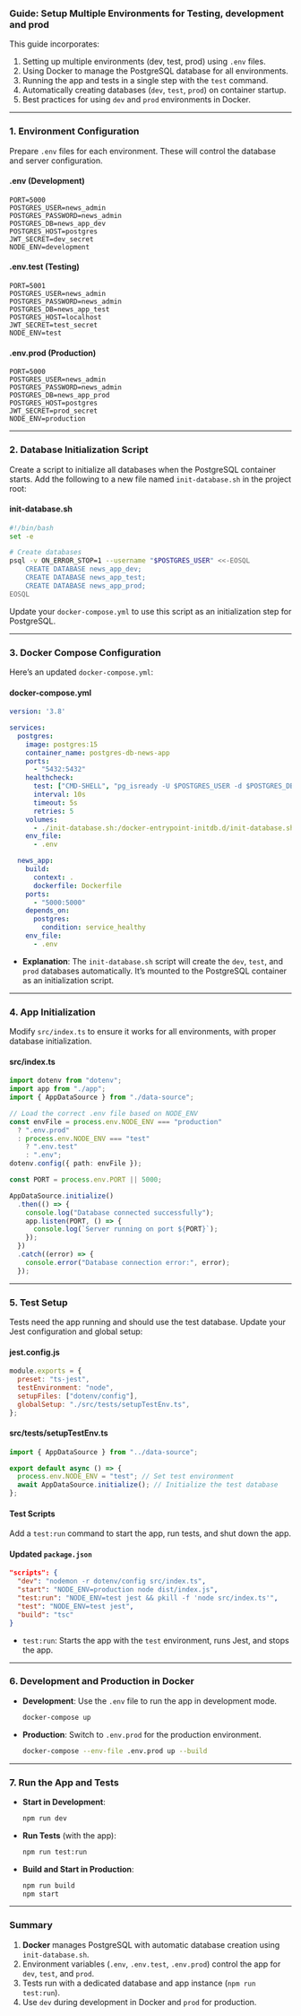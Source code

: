 ### Guide: Setup Multiple Environments for Testing, development and prod

This guide incorporates:
1. Setting up multiple environments (dev, test, prod) using `.env` files.
2. Using Docker to manage the PostgreSQL database for all environments.
3. Running the app and tests in a single step with the `test` command.
4. Automatically creating databases (`dev`, `test`, `prod`) on container startup.
5. Best practices for using `dev` and `prod` environments in Docker.

---

### **1. Environment Configuration**

Prepare `.env` files for each environment. These will control the database and server configuration.

#### **.env (Development)**
```env
PORT=5000
POSTGRES_USER=news_admin
POSTGRES_PASSWORD=news_admin
POSTGRES_DB=news_app_dev
POSTGRES_HOST=postgres
JWT_SECRET=dev_secret
NODE_ENV=development
```

#### **.env.test (Testing)**
```env
PORT=5001
POSTGRES_USER=news_admin
POSTGRES_PASSWORD=news_admin
POSTGRES_DB=news_app_test
POSTGRES_HOST=localhost
JWT_SECRET=test_secret
NODE_ENV=test
```

#### **.env.prod (Production)**
```env
PORT=5000
POSTGRES_USER=news_admin
POSTGRES_PASSWORD=news_admin
POSTGRES_DB=news_app_prod
POSTGRES_HOST=postgres
JWT_SECRET=prod_secret
NODE_ENV=production
```

---

### **2. Database Initialization Script**

Create a script to initialize all databases when the PostgreSQL container starts. Add the following to a new file named `init-database.sh` in the project root:

#### **init-database.sh**
```bash
#!/bin/bash
set -e

# Create databases
psql -v ON_ERROR_STOP=1 --username "$POSTGRES_USER" <<-EOSQL
    CREATE DATABASE news_app_dev;
    CREATE DATABASE news_app_test;
    CREATE DATABASE news_app_prod;
EOSQL
```

Update your `docker-compose.yml` to use this script as an initialization step for PostgreSQL.

---

### **3. Docker Compose Configuration**

Here’s an updated `docker-compose.yml`:

#### **docker-compose.yml**
```yaml
version: '3.8'

services:
  postgres:
    image: postgres:15
    container_name: postgres-db-news-app
    ports:
      - "5432:5432"
    healthcheck:
      test: ["CMD-SHELL", "pg_isready -U $POSTGRES_USER -d $POSTGRES_DB"]
      interval: 10s
      timeout: 5s
      retries: 5
    volumes:
      - ./init-database.sh:/docker-entrypoint-initdb.d/init-database.sh
    env_file:
      - .env

  news_app:
    build:
      context: .
      dockerfile: Dockerfile
    ports:
      - "5000:5000"
    depends_on:
      postgres:
        condition: service_healthy
    env_file:
      - .env
```

- **Explanation**: The `init-database.sh` script will create the `dev`, `test`, and `prod` databases automatically. It’s mounted to the PostgreSQL container as an initialization script.

---

### **4. App Initialization**

Modify `src/index.ts` to ensure it works for all environments, with proper database initialization.

#### **src/index.ts**
```typescript
import dotenv from "dotenv";
import app from "./app";
import { AppDataSource } from "./data-source";

// Load the correct .env file based on NODE_ENV
const envFile = process.env.NODE_ENV === "production" 
  ? ".env.prod" 
  : process.env.NODE_ENV === "test" 
    ? ".env.test" 
    : ".env";
dotenv.config({ path: envFile });

const PORT = process.env.PORT || 5000;

AppDataSource.initialize()
  .then(() => {
    console.log("Database connected successfully");
    app.listen(PORT, () => {
      console.log(`Server running on port ${PORT}`);
    });
  })
  .catch((error) => {
    console.error("Database connection error:", error);
  });
```

---

### **5. Test Setup**

Tests need the app running and should use the test database. Update your Jest configuration and global setup:

#### **jest.config.js**
```javascript
module.exports = {
  preset: "ts-jest",
  testEnvironment: "node",
  setupFiles: ["dotenv/config"],
  globalSetup: "./src/tests/setupTestEnv.ts",
};
```

#### **src/tests/setupTestEnv.ts**
```typescript
import { AppDataSource } from "../data-source";

export default async () => {
  process.env.NODE_ENV = "test"; // Set test environment
  await AppDataSource.initialize(); // Initialize the test database
};
```

#### **Test Scripts**

Add a `test:run` command to start the app, run tests, and shut down the app.

#### **Updated `package.json`**
```json
"scripts": {
  "dev": "nodemon -r dotenv/config src/index.ts",
  "start": "NODE_ENV=production node dist/index.js",
  "test:run": "NODE_ENV=test jest && pkill -f 'node src/index.ts'",
  "test": "NODE_ENV=test jest",
  "build": "tsc"
}
```

- `test:run`: Starts the app with the `test` environment, runs Jest, and stops the app.

---

### **6. Development and Production in Docker**

- **Development**: Use the `.env` file to run the app in development mode.
  ```bash
  docker-compose up
  ```

- **Production**: Switch to `.env.prod` for the production environment.
  ```bash
  docker-compose --env-file .env.prod up --build
  ```

---

### **7. Run the App and Tests**

- **Start in Development**:
  ```bash
  npm run dev
  ```

- **Run Tests** (with the app):
  ```bash
  npm run test:run
  ```

- **Build and Start in Production**:
  ```bash
  npm run build
  npm start
  ```

---

### **Summary**

1. **Docker** manages PostgreSQL with automatic database creation using `init-database.sh`.
2. Environment variables (`.env`, `.env.test`, `.env.prod`) control the app for `dev`, `test`, and `prod`.
3. Tests run with a dedicated database and app instance (`npm run test:run`).
4. Use `dev` during development in Docker and `prod` for production.
